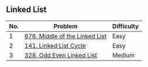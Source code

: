## Linked List

| No.  | Problem                                                                       | Difficulty |
|----|---------------------------------------------------------------------------------|------------|
| 1  | [876. Middle of the Linked List](https://leetcode.com/problems/middle-of-the-linked-list/description/)                   | Easy       |
| 2  | [141. Linked List Cycle](https://leetcode.com/problems/linked-list-cycle/description/)                   | Easy       |
| 3  | [328. Odd Even Linked List](https://leetcode.com/problems/odd-even-linked-list/description/)                   | Medium       |
